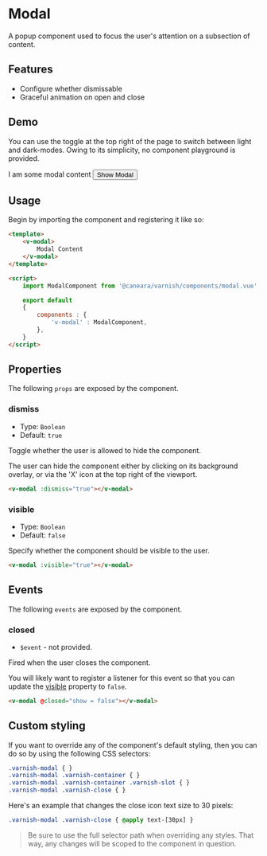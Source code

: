 # Modal

A popup component used to focus the user's attention on a subsection of content.

## Features

* Configure whether dismissable
* Graceful animation on open and close

## Demo

You can use the toggle at the top right of the page to switch between light and dark-modes. Owing to its simplicity, no component playground is provided.

<!-- Setup -->
<script setup>
    import { ref } from 'vue';
    import ModalComponent from '../../src/components/modal.vue';

    let show = ref(false);
</script>

<!-- Demo -->
<div class="bg-gray-100 dark:bg-black flex justify-center rounded-md p-6 mt-8">
    <ClientOnly>
        <ModalComponent :visible="show" @closed="show = false">
            I am some modal content
        </ModalComponent>
    </ClientOnly>
    <button @click="show = true"
            class="bg-sky-700 text-white px-3 py-1 mt-10 mb-12 rounded-md">
        Show Modal
    </button>
</div>

## Usage

Begin by importing the component and registering it like so:

```html
<template>
    <v-modal>
        Modal Content
    </v-modal>
</template>

<script>
    import ModalComponent from '@caneara/varnish/components/modal.vue';

    export default
    {
        components : {
            'v-modal' : ModalComponent,
        },
    }
</script>
```

## Properties

The following `props` are exposed by the component.

### dismiss

- Type: `Boolean`
- Default: `true`

Toggle whether the user is allowed to hide the component.

The user can hide the component either by clicking on its background overlay, or via the 'X' icon at the top right of the viewport.

```html
<v-modal :dismiss="true"></v-modal>
```

### visible

- Type: `Boolean`
- Default: `false`

Specify whether the component should be visible to the user.

```html
<v-modal :visible="true"></v-modal>
```

## Events

The following `events` are exposed by the component.

### closed

- `$event` - not provided.

Fired when the user closes the component.

You will likely want to register a listener for this event so that you can update the [visible](#visible) property to `false`.

```html
<v-modal @closed="show = false"></v-modal>
```

## Custom styling

If you want to override any of the component's default styling, then you can do so by using the following CSS selectors:

```css
.varnish-modal { }
.varnish-modal .varnish-container { }
.varnish-modal .varnish-container .varnish-slot { }
.varnish-modal .varnish-close { }
```

Here's an example that changes the close icon text size to 30 pixels:

```css
.varnish-modal .varnish-close { @apply text-[30px] }
```

> Be sure to use the full selector path when overriding any styles. That way, any changes will be scoped to the component in question.